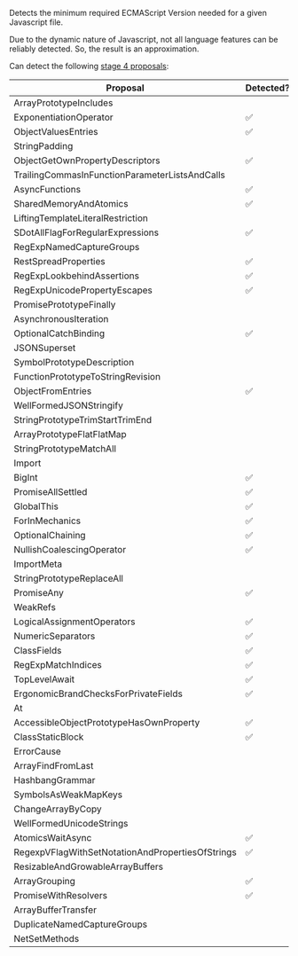 Detects the minimum required ECMAScript Version needed for a given Javascript file.

Due to the dynamic nature of Javascript, not all language features can be reliably detected.
So, the result is an approximation.

Can detect the following [stage 4 proposals](https://github.com/tc39/proposals/blob/HEAD/finished-proposals.md):

| Proposal                                         | Detected? |
|--------------------------------------------------|-----------|
| ArrayPrototypeIncludes                           |           |
| ExponentiationOperator                           | ✅         |
| ObjectValuesEntries                              | ✅         |
| StringPadding                                    |           |
| ObjectGetOwnPropertyDescriptors                  | ✅         |
| TrailingCommasInFunctionParameterListsAndCalls   |           |
| AsyncFunctions                                   | ✅         |
| SharedMemoryAndAtomics                           | ✅         |
| LiftingTemplateLiteralRestriction                |           |
| SDotAllFlagForRegularExpressions                 | ✅         |
| RegExpNamedCaptureGroups                         |           |
| RestSpreadProperties                             | ✅         |
| RegExpLookbehindAssertions                       | ✅         |
| RegExpUnicodePropertyEscapes                     | ✅         |
| PromisePrototypeFinally                          |           |
| AsynchronousIteration                            |           |
| OptionalCatchBinding                             | ✅         |
| JSONSuperset                                     |           |
| SymbolPrototypeDescription                       |           |
| FunctionPrototypeToStringRevision                |           |
| ObjectFromEntries                                | ✅         |
| WellFormedJSONStringify                          |           |
| StringPrototypeTrimStartTrimEnd                  |           |
| ArrayPrototypeFlatFlatMap                        |           |
| StringPrototypeMatchAll                          |           |
| Import                                           |           |
| BigInt                                           | ✅         |
| PromiseAllSettled                                | ✅         |
| GlobalThis                                       | ✅         |
| ForInMechanics                                   | ✅         |
| OptionalChaining                                 | ✅         |
| NullishCoalescingOperator                        | ✅         |
| ImportMeta                                       |           |
| StringPrototypeReplaceAll                        |           |
| PromiseAny                                       | ✅         |
| WeakRefs                                         |           |
| LogicalAssignmentOperators                       | ✅         |
| NumericSeparators                                | ✅         |
| ClassFields                                      | ✅         |
| RegExpMatchIndices                               | ✅         |
| TopLevelAwait                                    | ✅         |
| ErgonomicBrandChecksForPrivateFields             | ✅         |
| At                                               |           |
| AccessibleObjectPrototypeHasOwnProperty          | ✅         |
| ClassStaticBlock                                 | ✅         |
| ErrorCause                                       |           |
| ArrayFindFromLast                                |           |
| HashbangGrammar                                  |           |
| SymbolsAsWeakMapKeys                             |           |
| ChangeArrayByCopy                                |           |
| WellFormedUnicodeStrings                         |           |
| AtomicsWaitAsync                                 | ✅         |
| RegexpVFlagWithSetNotationAndPropertiesOfStrings | ✅         |
| ResizableAndGrowableArrayBuffers                 |           |
| ArrayGrouping                                    | ✅         |
| PromiseWithResolvers                             | ✅         |
| ArrayBufferTransfer                              |           |
| DuplicateNamedCaptureGroups                      |           |
| NetSetMethods                                    |           |